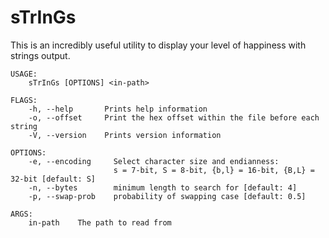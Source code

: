 
# sTrInGs
This is an incredibly useful utility to display your level of happiness with strings output.

    USAGE:  
        sTrInGs [OPTIONS] <in-path>

    FLAGS:  
        -h, --help       Prints help information  
        -o, --offset     Print the hex offset within the file before each string
        -V, --version    Prints version information  

    OPTIONS:  
        -e, --encoding     Select character size and endianness: 
                           s = 7-bit, S = 8-bit, {b,l} = 16-bit, {B,L} = 32-bit [default: S]
        -n, --bytes        minimum length to search for [default: 4]  
        -p, --swap-prob    probability of swapping case [default: 0.5]  

    ARGS:  
        in-path    The path to read from
